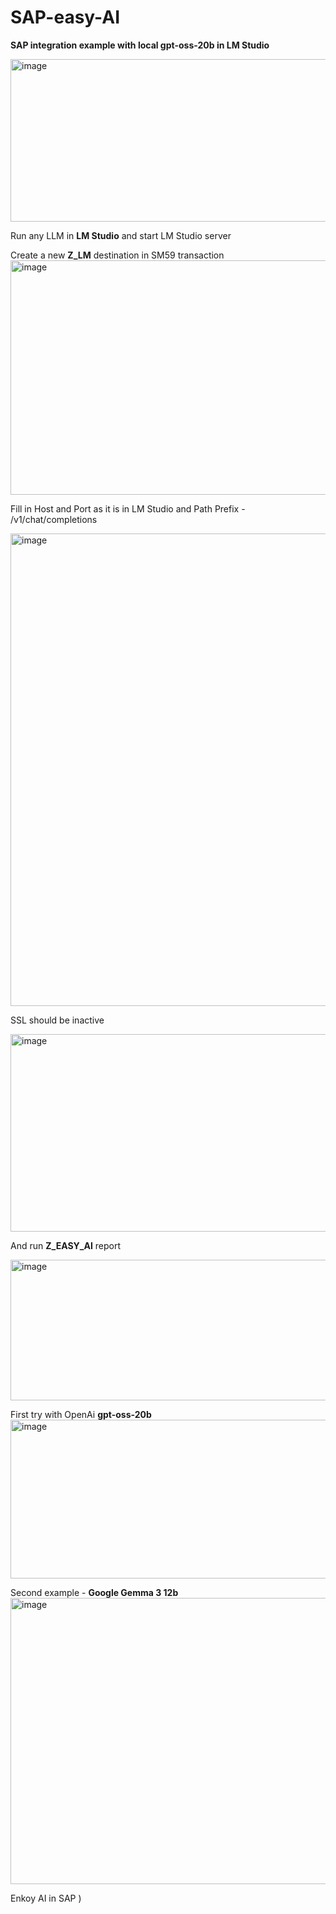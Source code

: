 # SAP-easy-AI

**SAP integration example with local gpt-oss-20b in LM Studio**

<img width="508" height="260" alt="image" src="https://github.com/user-attachments/assets/351e7867-7898-40cc-bd56-94a299bdb5d7" />




Run any LLM in **LM Studio** and start LM Studio server

Create a new **Z_LM** destination in SM59 transaction
<img width="705" height="375" alt="image" src="https://github.com/user-attachments/assets/cb7c145e-87e9-41bd-99c9-c48abb0a5f6e" />

Fill in Host and Port as it is in LM Studio and Path Prefix - /v1/chat/completions

<img width="1502" height="756" alt="image" src="https://github.com/user-attachments/assets/f4edb68d-d0ec-4271-9d47-b64c8df5b380" />

SSL should be inactive

<img width="839" height="316" alt="image" src="https://github.com/user-attachments/assets/44d2f765-400d-4f47-b30f-47315fbb1c6e" />



And run **Z_EASY_AI** report

<img width="838" height="225" alt="image" src="https://github.com/user-attachments/assets/cc7b984b-2d9f-4b80-af47-47eb1203a8da" />


First try with OpenAi **gpt-oss-20b**
<img width="1315" height="254" alt="image" src="https://github.com/user-attachments/assets/6064a0bc-02e5-4525-9679-64de6e0e401e" />

Second example - **Google Gemma 3 12b**
<img width="1367" height="458" alt="image" src="https://github.com/user-attachments/assets/da980b2a-5252-46b4-bdcb-7bb21e24a23c" />

Enkoy AI in SAP )













